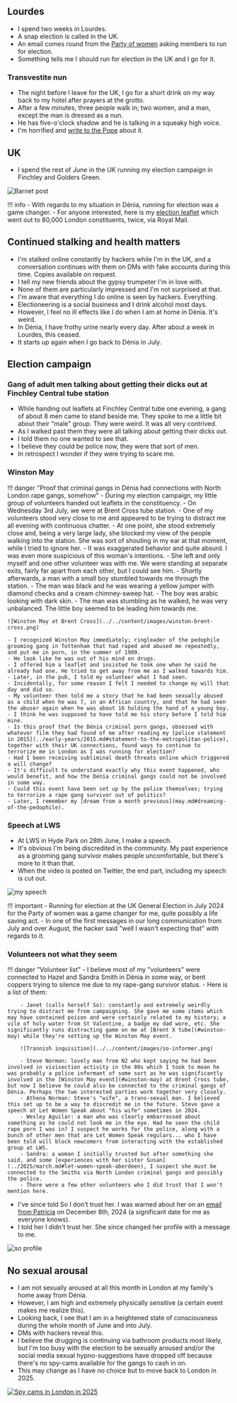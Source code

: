 ## Lourdes

- I spend two weeks in Lourdes.
- A snap election is called in the UK.
- An email comes round from the [Party of women](https://www.partyofwomen.org/) asking members to run for election.
- Something tells me I should run for election in the UK and I go for it.

### Transvestite nun

- The night before I leave for the UK, I go for a short drink on my way back to my hotel after prayers at the grotto.
- After a few minutes, three people walk in; two women, and a man, except the man is dressed as a nun.
- He has five-o'clock shadow and he is talking in a squeaky high voice.
- I'm horrified and [write to the Pope](../../content/documents/letters/Pope.pdf) about it.

## UK

- I spend the rest of June in the UK running my election campaign in Finchley and Golders Green.

![Barnet post](../../content/documents/barnet-post.png)

!!! info
    - With regards to my situation in Dénia, running for election was a game changer.
    - For anyone interested, here is my [election leaflet](../../content/documents/Katharine%20leaflet.pdf) which went out to 80,000 London constituents, twice, via Royal Mail.

## Continued stalking and health matters

- I'm stalked online constantly by hackers while I'm in the UK, and a conversation continues with them on DMs with fake accounts during this time. Copies available on request.
- I tell my new friends about the gypsy trumpeter I'm in love with.
- None of them are particularly impressed and I'm not surprised at that.
- I'm aware that everything I do online is seen by hackers. Everything.
- Electioneering is a social business and I drink alcohol most days.
- However, I feel no ill effects like I do when I am at home in Dénia. It's weird.
- In Dénia, I have frothy urine nearly every day. After about a week in Lourdes, this ceased.
- It starts up again when I go back to Dénia in July.

## Election campaign

### Gang of adult men talking about getting their dicks out at Finchley Central tube station

- While handing out leaflets at Finchley Central tube one evening, a gang of about 8 men came to stand beside me. They spoke to me a little bit about their "male" group. They were weird. It was all very contrived.
- As I walked past them they were all talking about getting their dicks out.
- I told them no one wanted to see that.
- I believe they could be police now, they were that sort of men. 
- In retrospect I wonder if they were trying to scare me.

### Winston May

!!! danger "Proof that criminal gangs in Dénia had connections with North London rape gangs, somehow"
    - During my election campaign, my little group of volunteers handed out leaflets in the constituency.
    - On Wednesday 3rd July, we were at Brent Cross tube station.
    - One of my volunteers stood very close to me and appeared to be trying to distract me all evening with continuous chatter. 
    - At one point, she stood extremely close and, being a very large lady, she blocked my view of the people walking into the station. She was sort of shouting in my ear at that moment, while I tried to ignore her.
    - It was exaggerated behavior and quite absurd. I was even more suspicious of this woman's intentions.
    - She left and only myself and one other volunteer was with me. We were standing at separate exits, fairly far apart from each other, but I could see him.
    - Shortly afterwards, a man with a small boy stumbled towards me through the station.
    - The man was black and he was wearing a yellow jumper with diamond checks and a cream chimney-sweep hat. 
    - The boy was arabic looking with dark skin.
    - The man was stumbling as he walked, he was very unbalanced. The little boy seemed to be leading him towards me.

    ![Winston May at Brent Cross](../../content/images/winston-brent-cross.png)

    - I recognized Winston May immediately; ringleader of the pedophile grooming gang in Tottenham that had raped and abused me repeatedly, and put me in porn, in the summer of 1989.
    - He look like he was out of his mind on drugs.
    - I offered him a leaflet and insisted he took one when he said he already had one. He tried to get away from me as I walked towards him.
    - Later, in the pub, I told my volunteer what I had seen. 
    - Incidentally, for some reason I felt I needed to change my will that day and did so.
    - My volunteer then told me a story that he had been sexually abused as a child when he was 7, in an African country, and that he had seen the abuser again when he was about 16 holding the hand of a young boy.
    - I think he was supposed to have told me his story before I told him mine.
    - Is this proof that the Dénia criminal porn gangs, obsessed with whatever film they had found of me after reading my [police statement in 2015](../early-years/2015.md#statement-to-the-metropolitan-police), together with their UK connections, found ways to continue to terrorize me in London as I was running for election?
    - Had I been receiving subliminal death threats online which triggered a will change?
    - It's difficult to understand exactly why this event happened, who would benefit, and how the Dénia criminal gangs could not be involved in some way.
    - Could this event have been set up by the police themselves; trying to terrorize a rape gang survivor out of politics?
    - Later, I remember my [dream from a month previous](may.md#dreaming-of-the-pedophile).

### Speech at LWS

- At LWS in Hyde Park on 28th June, I make a speech.
- It's obvious I'm being discredited in the community. My past experience as a grooming gang survivor makes people uncomfortable, but there's more to it than that.
- When the video is posted on Twitter, the end part, including my speech is cut out.

![my speech](../../content/documents/speeches/my-speech.png)

!!! important
    - Running for election at the UK General Election in July 2024 for the Party of women was a game changer for me, quite possibly a life saving act.
    - In one of the first messages in our long communication from July and over August, the hacker said "well I wasn't expecting that" with regards to it.

### Volunteers not what they seem

!!! danger "Volunteer list"
    - I believe most of my "volunteers" were connected to Hazel and Sandra Smith in Dénia in some way, or bent coppers trying to silence me due to my rape-gang survivor status.
    - Here is a list of them:

        - Janet (calls herself So): constantly and extremely weirdly trying to distract me from campaigning. She gave me some items which may have contained poison and were certainly related to my history; a vile of holy water from St Valentine, a badge my dad wore, etc. She significantly runs distracting game on me at [Brent X tube](#winston-may) while they're setting up the Winston May event.

        ![Trannish inquisition](../../content/images/so-informer.png)

        - Steve Norman: lovely man from N2 who kept saying he had been involved in vivisection activity in the 80s which I took to mean he was probably a police informant of some sort as he was significantly involved in the [Winston May event](#winston-may) at Brent Cross tube, but now I believe he could also be connected to the criminal gangs of Dénia. Perhaps the two interested parties work together very closely.
        - Athena Norman: Steve's "wife", a trans-sexual man. I believed this set up to be a way to discredit me in the future. Steve gave a speech at Let Women Speak about "his wife" sometimes in 2024.
        - Wesley Aguilar: a man who was clearly embarrassed about something as he could not look me in the eye. Had he seen the child rape porn I was in? I suspect he works for the police, along with a bunch of other men that are Let Women Speak regulars... who I have been told will block newcomers from interacting with the established group at LWS.
        - Sandra: a woman I initially trusted but after something she said, and some [experiences with her sister Susan](../2025/march.md#let-women-speak-aberdeen), I suspect she must be connected to the Smiths via North London criminal gangs and possibly the police.
        - There were a few other volunteers who I did trust that I won't mention here.

- I've since told So I don't trust her. I was warned about her on an [email from Patricia](../../content/documents/emails/trish-warning-about-So.png) on December 8th, 2024 (a significant date for me as everyone knows).
- I told her I didn't trust her. She since changed her profile with a message to me.

![so profile](../../content/images/so-profile.png)

## No sexual arousal

- I am not sexually aroused at all this month in London at my family's home away from Dénia.
- However, I am high and extremely physically sensitive (a certain event makes me realize this).
- Looking back, I see that I am in a heightened state of consciousness during the whole month of June and into July.
- DMs with hackers reveal this.
- I believe the drugging is continuing via bathroom products most likely, but I'm too busy with the election to be sexually aroused and/or the social media sexual hypno-suggestions have dropped off because there's no spy-cams available for the gangs to cash in on.
- This may change as I have no choice but to move back to London in 2025.

[![Spy cams in London in 2025](../../content/tweets/spy-cams-in-london.png)](https://x.com/1FRGVN/status/1926266246925795504)

